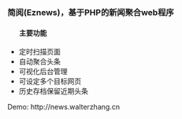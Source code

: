 <h3>简阅(Eznews)，基于PHP的新闻聚合web程序</h3>
<ul><h4>主要功能</h4>
<li>定时扫描页面</li>
<li>自动聚合头条</li>
<li>可视化后台管理</li>
<li>可设定多个目标网页</li>
<li>历史存档保留近期头条</li>
</ul>

<p>Demo: http://news.walterzhang.cn </p>

